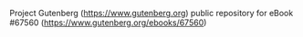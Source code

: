 Project Gutenberg (https://www.gutenberg.org) public repository for
eBook #67560 (https://www.gutenberg.org/ebooks/67560)
